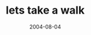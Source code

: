 ---
layout: base.njk
title : 'lets take a walk' 
view_title : 'lets take a walk' 
year : '2004' 
date : '2004-08-04' 
img_file : '/drawing/letstakeawalk.png' 
html_file : 'letstakeawalk' 
next_html : 'howlongisthenight.html' 
year_order : '147' 
permalink : "title/{{html_file}}.html"
---